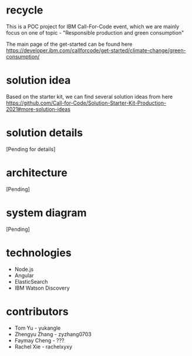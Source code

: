 # recycle
This is a POC project for IBM Call-For-Code event, which we are mainly focus on one of topic - "Responsible production and green consumption"

The main page of the get-started can be found here
https://developer.ibm.com/callforcode/get-started/climate-change/green-consumption/

# solution idea
Based on the starter kit, we can find several solution ideas from here
https://github.com/Call-for-Code/Solution-Starter-Kit-Production-2021#more-solution-ideas

# solution details
[Pending for details]

# architecture
[Pending]

# system diagram
[Pending]

# technologies
- Node.js
- Angular
- ElasticSearch
- IBM Watson Discovery

# contributors
- Tom Yu - yukangle
- Zhengyu Zhang - zyzhang0703
- Faymay Cheng - ???
- Rachel Xie - rachelxyxy